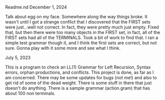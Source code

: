 Readme.nd
December 1, 2024

Talk about egg on my face.  Somewhere along the way things
broke.  It wasn't until I got a strange conflict that I discovered
that the FIRST sets were just...well not correct.  In fact, they
were pretty much just empty.  Fixed that, but then there were too
many objects in the FIRST set, in fact, all of the FIRST sets had
all of the TERMINALS.  Took a bit of work to find that.  I ran a
simple test grammar though it, and I think the first sets are
correct, but not sure.  Gonna play with it some more and see
what I think.

July 5, 2023

This is a program to check an LL(1) Grammar for Left Recursion, 
Syntax errors, orphan productions, and conflicts.  This project
is done, as far as I am concerned.  There may be some updates
for bugs (not me!) and also to get rid of some of the dead 
weight.  There is some stuff in there that just
doesn't do anything.  There is a sample grammar (action.gram)
that has about 100 non terminals.

